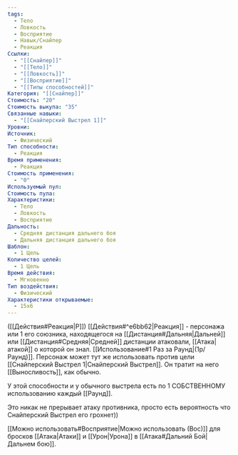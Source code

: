 ```yaml
---
tags:
  - Тело
  - Ловкость
  - Восприятие
  - Навык/Снайпер
  - Реакция
Ссылки:
  - "[[Снайпер]]"
  - "[[Тело]]"
  - "[[Ловкость]]"
  - "[[Восприятие]]"
  - "[[Типы способностей]]"
Категория: "[[Снайпер]]"
Стоимость: "20"
Стоимость выкупа: "35"
Связанные навыки:
  - "[[Снайперский Выстрел 1]]"
Уровни: 
Источник:
  - Физический
Тип способности:
  - Реакция
Время применения:
  - Реакция
Стоимость применения:
  - "0"
Используемый пул: 
Стоимость пула: 
Характеристики:
  - Тело
  - Ловкость
  - Восприятие
Дальность:
  - Средняя дистанция дальнего боя
  - Дальняя дистанция дальнего боя
Шаблон:
  - 1 Цель
Количество целей:
  - 1 Цель
Время действия:
  - Мгновенно
Тип воздействия:
  - Физический
Характеристики открываемые:
  - 15x6
---
```

([[Действия#Реакция|Р]]) [[Действия#^e6bb62|Реакция]] - персонажа или 1 его союзника, находящегося на [[Дистанция#Дальняя|Дальней]] или [[Дистанция#Средняя|Средней]] дистанции атаковали, [[Атака|атакой]] о которой он знал. [[Использование#1 Раз за Раунд|(1р/Раунд)]]. Персонаж может тут же использовать против цели [[Снайперский Выстрел 1|Снайперский Выстрел]]. Он тратит на него [[Выносливость]], как обычно. 

У этой способности и у обычного выстрела есть по 1 СОБСТВЕННОМУ использованию каждый [[Раунд]]. 

Это никак не прерывает атаку противника, просто есть вероятность что Снайперский Выстрел его грохнет))

[[Можно использовать#Восприятие|Можно использовать (Вос)]] для бросков [[Атака|Атаки]] и [[Урон|Урона]] в [[Атака#Дальний Бой|Дальнем бою]].